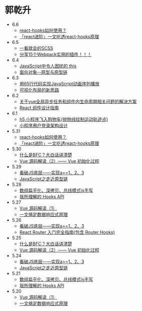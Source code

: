 # 郭乾升
- 6.6
  - [react-hooks如何使用？](https://juejin.cn/post/6864438643727433741)
  - [「react进阶」一文吃透react-hooks原理](https://juejin.cn/post/6944863057000529933)
- 6.5
  - [一看就会的SCSS](https://juejin.cn/post/6943987760130687012)
  - [分享15个Webpack实用的插件！！！](https://juejin.cn/post/6944940506862485511)
- 6.4
  - [JavaScript中令人困扰的 this](https://juejin.cn/post/6944587375334916126)
  - [面向对象--原型与原型链](https://juejin.cn/post/6944595399088799752) 
- 6.3
  - [用65行代码实现JavaScript动画序列播放](https://juejin.cn/post/6943433312371212302)
  - [可视化布局的新思路](https://juejin.cn/post/6943474376767438885)
- 6.2
  - [关于vue全局异步任务和组件内生命周期相关问题的解决方案](https://juejin.cn/post/6943054839555293191)
  - [React 组件设计指南](https://juejin.cn/post/6942720798335434766)  
- 6.1
  - [h5,小程序飞入购物车(抛物线绘制运动轨迹点)](https://juejin.cn/post/6884420198389973000)
  - [小程序用户登录架构设计](https://juejin.cn/post/6945264484491460638)
- 5.31
  - [react-hooks如何使用？](https://juejin.cn/post/6864438643727433741)
  - [「react进阶」一文吃透react-hooks原理](https://juejin.cn/post/6944863057000529933)
- 5.30
  - [什么是BFC？大白话讲清楚](https://juejin.cn/post/6950082193632788493)
  - [Vue 源码解读（2）—— Vue 初始化过程](https://juejin.cn/post/6950084496515399717)
- 5.29
  - [看破JS底层——实现a==1、2、3](https://juejin.cn/post/6948257149625729055)
  - [JavaScript之走近原型链](https://juejin.cn/post/6949814782862032909)
- 5.28
  - [数组扁平化、深拷贝、总线模式js手写](https://juejin.cn/post/6949533652439007268)
  - [我所理解的 Hooks API](https://juejin.cn/post/6948974432341721102)
- 5.27
  - [Vue 源码解读（1）](https://juejin.cn/post/6949370458793836580)
  - [一文搞定数据响应式原理](https://juejin.cn/post/6949481542431277093)
- 5.26
  - [看破JS底层——实现a==1、2、3](https://juejin.cn/post/6948257149625729055)
  - [React Router 入门完全指南(包含 Router Hooks)](https://juejin.cn/post/6948226424427773983)
- 5.25
  - [什么是BFC？大白话讲清楚](https://juejin.cn/post/6950082193632788493)
  - [Vue 源码解读（2）—— Vue 初始化过程](https://juejin.cn/post/6950084496515399717)
- 5.24
  - [看破JS底层——实现a==1、2、3](https://juejin.cn/post/6948257149625729055)
  - [JavaScript之走近原型链](https://juejin.cn/post/6949814782862032909)
- 5.21
  - [数组扁平化、深拷贝、总线模式js手写](https://juejin.cn/post/6949533652439007268)
  - [我所理解的 Hooks API](https://juejin.cn/post/6948974432341721102)
- 5.20
  - [Vue 源码解读（1）](https://juejin.cn/post/6949370458793836580)
  - [一文搞定数据响应式原理](https://juejin.cn/post/6949481542431277093)